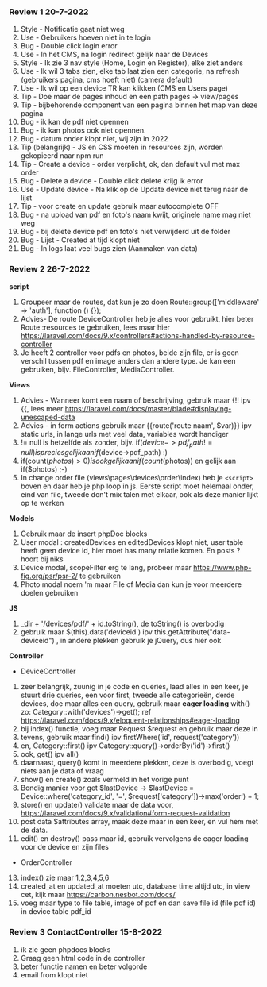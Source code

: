 ### Review 1 20-7-2022

1. Style - Notificatie gaat niet weg
2. Use - Gebruikers hoeven niet in te login
3. Bug - Double click login error
4. Use - In het CMS, na login redirect gelijk naar de Devices
5. Style - Ik zie 3 nav style (Home, Login en Register), elke ziet anders
6. Use - Ik wil 3 tabs zien, elke tab laat zien een categorie, na refresh (gebruikers pagina, cms hoeft niet) (camera
   default)
7. Use - Ik wil op een device TR kan klikken (CMS en Users page)
8. Tip - Doe maar de pages inhoud en een path pages -> view/pages
9. Tip - bijbehorende component van een pagina binnen het map van deze pagina
10. Bug - ik kan de pdf niet opennen
11. Bug - ik kan photos ook niet opennen.
12. Bug - datum onder klopt niet, wij zijn in 2022
13. Tip (belangrijk) - JS en CSS moeten in resources zijn, worden gekopieerd naar npm run
14. Tip - Create a device - order verplicht, ok, dan default vul met max order
15. Bug - Delete a device - Double click delete krijg ik error
16. Use - Update device - Na klik op de Update device niet terug naar de lijst
17. Tip - voor create en update gebruik maar autocomplete OFF
18. Bug - na upload van pdf en foto's naam kwijt, originele name mag niet weg
19. Bug - bij delete device pdf en foto's niet verwijderd uit de folder
20. Bug - Lijst - Created at tijd klopt niet
21. Bug - In logs laat veel bugs zien (Aanmaken van data)

### Review 2 26-7-2022
**script**
1. Groupeer maar de routes, dat kun je zo doen Route::group(['middleware' => 'auth'], function () {});
2. Advies- De route DeviceController heb je alles voor gebruikt, hier beter Route::resources te gebruiken, lees maar hier https://laravel.com/docs/9.x/controllers#actions-handled-by-resource-controller
3. Je heeft 2 controller voor pdfs en photos, beide zijn file, er is geen verschil tussen pdf en image anders dan andere type.
   Je kan een gebruiken, bijv. FileController, MediaController.

**Views**
1. Advies - Wanneer komt een naam of beschrijving, gebruik maar {!! ipv {{, lees meer https://laravel.com/docs/master/blade#displaying-unescaped-data
2. Advies - in form actions gebruik maar {{route('route naam', $var)}} ipv static urls, in lange urls met veel data, variables wordt handiger
3. != null  is hetzelfde als zonder, bijv. if($device->pdf_path != null) is precies gelijk aan if($device->pdf_path) :)
4. if(count($photos) > 0) is ook gelijk aan if(count($photos)) en gelijk aan if($photos) ;-)
5. In change order file (views\pages\devices\order\index) heb je `<script>` boven en daar heb je php loop in js. Eerste script moet helemaal onder, eind van file, tweede don't mix talen met elkaar, ook als deze manier lijkt op te werken


**Models**
1. Gebruik maar de insert phpDoc blocks
2. User modal : createdDevices en editedDevices klopt niet, user table heeft geen device id, hier moet has many relatie komen. En posts ? hoort bij niks
3. Device modal, scopeFilter erg te lang, probeer maar https://www.php-fig.org/psr/psr-2/ te gebruiken
4. Photo modal noem 'm maar File of Media dan kun je voor meerdere doelen gebruiken

**JS**
1. _dir + '/devices/pdf/' + id.toString(), de toString() is overbodig
2. gebruik maar $(this).data('deviceid') ipv this.getAttribute("data-deviceid") , in andere plekken gebruik je jQuery, dus hier ook

**Controller**
- DeviceController
1. zeer belangrijk, zuunig in je code en queries, laad alles in een keer, je stuurt drie queries, een voor first, tweede alle categorieën, derde devices,
   doe maar alles een query, gebruik maar **eager loading**  with()  zo: Category::with('devices')->get(); ref https://laravel.com/docs/9.x/eloquent-relationships#eager-loading
2. bij index() functie, voeg maar Request $request en gebruik maar deze in
3. tevens, gebruik maar find() ipv firstWhere('id', request('category'))
4. en, Category::first() ipv Category::query()->orderBy('id')->first()
5. ook, get() ipv all()
6. daarnaast, query() komt in meerdere plekken, deze is overbodig, voegt niets aan je data of vraag
7. show() en create() zoals vermeld in het vorige punt
8. Bondig manier voor get $lastDevice -> $lastDevice = Device::where('category_id', '=', $request['category'])->max('order') + 1;
9. store() en update() validate maar de data voor, https://laravel.com/docs/9.x/validation#form-request-validation
10. post data $attributes array, maak deze maar in een keer, en vul hem met de data.
11. edit() en destroy() pass maar id, gebruik vervolgens de eager loading voor de device en zijn files
- OrderController
13. index() zie maar 1,2,3,4,5,6
14. created_at en updated_at moeten utc, database time altijd utc, in view cet, kijk maar https://carbon.nesbot.com/docs/
15. voeg maar type to file table, image of pdf en dan save file id (file pdf id) in device table pdf_id

### Review 3 ContactController 15-8-2022  
1. ik zie geen phpdocs blocks
2. Graag geen html code in de controller
3. beter functie namen en beter volgorde
4. email from klopt niet
